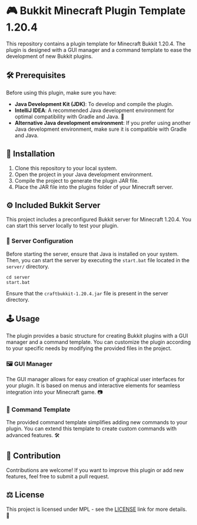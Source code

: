 # 🎮 Bukkit Minecraft Plugin Template 1.20.4

This repository contains a plugin template for Minecraft Bukkit 1.20.4. The plugin is designed with a GUI manager and a command template to ease the development of new Bukkit plugins.

## 🛠️ Prerequisites

Before using this plugin, make sure you have:

- **Java Development Kit (JDK)**: To develop and compile the plugin.
- **IntelliJ IDEA**: A recommended Java development environment for optimal compatibility with Gradle and Java. 🚀
- **Alternative Java development environment**: If you prefer using another Java development environment, make sure it is compatible with Gradle and Java.

## 🚀 Installation

1. Clone this repository to your local system.
2. Open the project in your Java development environment.
3. Compile the project to generate the plugin JAR file.
4. Place the JAR file into the plugins folder of your Minecraft server.

## ⚙️ Included Bukkit Server

This project includes a preconfigured Bukkit server for Minecraft 1.20.4. You can start this server locally to test your plugin.

### 🔧 Server Configuration

Before starting the server, ensure that Java is installed on your system. Then, you can start the server by executing the `start.bat` file located in the `server/` directory.

```
cd server
start.bat
```


Ensure that the `craftbukkit-1.20.4.jar` file is present in the server directory.

## 🕹️ Usage

The plugin provides a basic structure for creating Bukkit plugins with a GUI manager and a command template. You can customize the plugin according to your specific needs by modifying the provided files in the project.

### 🖼️ GUI Manager

The GUI manager allows for easy creation of graphical user interfaces for your plugin. It is based on menus and interactive elements for seamless integration into your Minecraft game. 📷

### 📜 Command Template

The provided command template simplifies adding new commands to your plugin. You can extend this template to create custom commands with advanced features. 🛠️

## 🤝 Contribution

Contributions are welcome! If you want to improve this plugin or add new features, feel free to submit a pull request.

## ⚖️ License

This project is licensed under MPL - see the [LICENSE](https://www.mozilla.org/en-US/MPL/2.0/) link for more details. 📜
